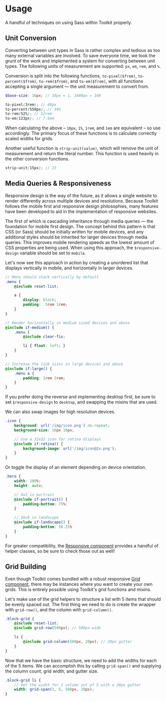 # Usage #

A handful of techniques on using Sass within Toolkit properly.

## Unit Conversion ##

Converting between unit types in Sass is rather complex and tedious as too many external variables are involved. To save everyone time, we took the grunt of the work and implemented a system for converting between unit types. The following units of measurement are supported: `px`, `em`, `rem`, and `%`.

Conversion is split into the following functions, `to-pixel($from)`, `to-percent($from)`, `to-rem($from)`, and `to-em($from)`, with all functions accepting a single argument &mdash; the unit measurement to convert from.

```scss
$base-size: 16px; // 16px = 1, 1600px = 100

to-pixel(3rem); // 48px
to-percent(550px); // 34%
to-rem(52%); // 52rem
to-em(123px); // 7.6em
```

When calculating the above &ndash; `16px`, `1%`, `1rem`, and `1em` are equivalent &ndash; so use accordingly. The primary focus of these functions is to calculate correctly scaled widths for grids.

Another useful function is `strip-unit(value)`, which will remove the unit of measurement and return the literal number. This function is used heavily in the other conversion functions.

```scss
strip-unit(15px); // 15
```

## Media Queries & Responsiveness ##

Responsive design is the way of the future, as it allows a single website to render differently across multiple devices and resolutions. Because Toolkit follows the mobile first and responsive design philosophies, many features have been developed to aid in the implementation of responsive websites.

The first of which is cascading inheritance through media queries &mdash; the foundation for mobile first design. The concept behind this pattern is that CSS (or Sass) should be initially written for mobile devices, and any additional styles should be inherited for larger devices through media queries. This improves mobile rendering speeds as the lowest amount of CSS properties are being used. When using this approach, the `$responsive-design` variable should be set to `mobile`.

Let's now see this approach in action by creating a unordered list that displays vertically in mobile, and horizontally in larger devices.

```scss
// Menu should stack vertically by default
.menu {
    @include reset-list;

    a {
        display: block;
        padding: .5rem 1rem;
    }
}

// Render horizontally in medium sized devices and above
@include if-medium() {
    .menu {
        @include clear-fix;

        li { float: left; }
    }
}

// Increase the link sizes in large devices and above
@include if-large() {
    .menu a {
        padding: 1rem 2rem;
    }
}
```

<div class="notice is-info">
    If you prefer doing the reverse and implementing desktop first, be sure to set <code>$responsive-design</code> to <code>desktop</code>, and swapping the mixins that are used.
</div>

We can also swap images for high resolution devices.

```scss
.icon {
    background: url('/img/icon.png') no-repeat;
    background-size: 16px 16px;

    // Use a 32x32 icon for retina displays
    @include if-retina() {
        background-image: url('/img/icon@2x.png');
    }
}
```

Or toggle the display of an element depending on device orientation.

```scss
.hero {
    width: 100%;
    height: auto;

    // 4x3 in portrait
    @include if-portrait() {
        padding-bottom: 75%;
    }

    // 16x9 in landscape
    @include if-landscape() {
        padding-bottom: 56.25%
    }
}
```

For greater compatibility, the [Responsive component](../../components/responsive.md) provides a handful of helper classes, so be sure to check those out as well!

## Grid Building ##

Even though Toolkit comes bundled with a robust responsive [Grid component](../../components/grid.md), there may be instances where you want to create your own grids. This is entirely possible using Toolkit's grid functions and mixins.

Let's make use of the grid helpers to structure a list with 5 items that should be evenly spaced out. The first thing we need to do is create the wrapper with `grid-row()`, and the column with `grid-column()`.

```scss
.block-grid {
    @include reset-list;
    @include grid-row(500px); // 500px wide

    li {
        @include grid-column(500px, 20px); // 20px gutter
    }
}
```

Now that we have the basic structure, we need to add the widths for each of the 5 items. We can accomplish this by calling `grid-span()` and supplying the column count, grid width, and gutter size.

```scss
.block-grid li {
    // Get the width for 1 column out of 5 with a 20px gutter
    width: grid-span(1, 5, 500px, 20px);
}
```
